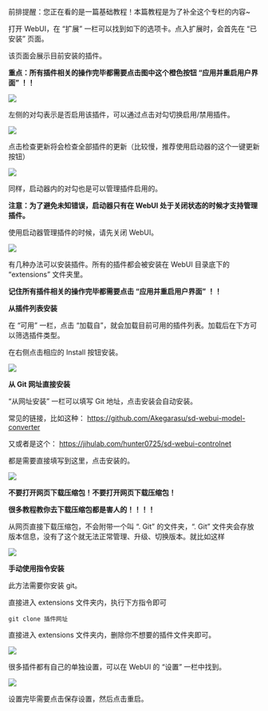 

前排提醒：您正在看的是一篇基础教程！本篇教程是为了补全这个专栏的内容~

打开 WebUI，在 “扩展” 一栏可以找到如下的选项卡。点入扩展时，会首先在 “已安装” 页面。

该页面会展示目前安装的插件。

**重点：所有插件相关的操作完毕都需要点击图中这个橙色按钮 “应用并重启用户界面” ！！**

![](https://i0.hdslb.com/bfs/article/222260772d5ff943c6151ebaa0ca57d6666a3f2d.png@942w_432h_progressive.webp)

左侧的对勾表示是否启用该插件，可以通过点击对勾切换启用/禁用插件。

![](https://i0.hdslb.com/bfs/article/c344e85c1905838a104533efe1f040018e636a31.png@383w_413h_progressive.webp)

点击检查更新将会检查全部插件的更新（比较慢，推荐使用启动器的这个一键更新按钮）

![](https://i0.hdslb.com/bfs/article/9426dd0f3ceae5f84a0daca277ad5306d0acbe17.png@942w_527h_progressive.webp)

同样，启动器内的对勾也是可以管理插件启用的。

**注意：为了避免未知错误，启动器只有在 WebUI 处于关闭状态的时候才支持管理插件。** 

使用启动器管理插件的时候，请先关闭 WebUI。

![](https://i0.hdslb.com/bfs/article/e5d123d8682011b4b06b500636448e7949db5816.png@942w_546h_progressive.webp)

有几种办法可以安装插件。所有的插件都会被安装在 WebUI 目录底下的 “extensions” 文件夹里。

**记住所有插件相关的操作完毕都需要点击 “应用并重启用户界面” ！！**

**从插件列表安装**  

在 “可用” 一栏，点击 “加载自”，就会加载目前可用的插件列表。加载后在下方可以筛选插件类型。

在右侧点击相应的 Install 按钮安装。

![](https://i0.hdslb.com/bfs/article/e5bfeb2cf01f4df65adc16bdc0b736f09216f727.png@942w_408h_progressive.webp)

**从 Git 网址直接安装**

“从网址安装” 一栏可以填写 Git 地址，点击安装会自动安装。

常见的链接，比如这种： https://github.com/Akegarasu/sd-webui-model-converter

又或者是这个： https://jihulab.com/hunter0725/sd-webui-controlnet

都是需要直接填写到这里，点击安装的。

![](https://i0.hdslb.com/bfs/article/d00b862794de734ef2c958012a6b6aff662459b6.png@942w_395h_progressive.webp)

**不要打开网页下载压缩包！**不要打开网页下载压缩包！****

****很多教程教你去下载压缩包都是害人的！！！！****

从网页直接下载压缩包，不会附带一个叫 “. Git” 的文件夹，“. Git” 文件夹会存放版本信息，没有了这个就无法正常管理、升级、切换版本。就比如这样

![](https://i0.hdslb.com/bfs/article/0db87269f13c93d2ad5bec52502a04a3dda8c8bc.png@942w_546h_progressive.webp)

**手动使用指令安装**

此方法需要你安装 git。

直接进入 extensions 文件夹内，执行下方指令即可  

```
git clone 插件网址
```

直接进入 extensions 文件夹内，删除你不想要的插件文件夹即可。

![](https://i0.hdslb.com/bfs/article/bd9d1b9c8332d1edc3352d030a96980dd4849fe3.png@942w_315h_progressive.webp)

很多插件都有自己的单独设置，可以在 WebUI 的 “设置” 一栏中找到。

![](https://i0.hdslb.com/bfs/article/82d46e0d032a593a4b627e77bdc027eee7e51691.png@942w_498h_progressive.webp)

设置完毕需要点击保存设置，然后点击重启。